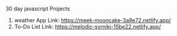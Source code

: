 30 day javascript Projects
1. weather App Link: https://meek-mooncake-3a9e72.netlify.app/
2. To-Do List Link: https://melodic-syrniki-15be22.netlify.app/
